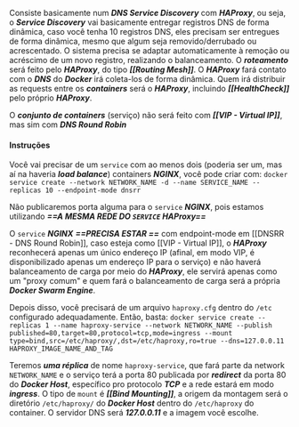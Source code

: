 Consiste basicamente num ***DNS Service Discovery*** com ***HAProxy***, ou seja, o ***Service Discovery*** vai basicamente entregar registros DNS de forma dinâmica, caso você tenha 10 registros DNS, eles precisam ser entregues de forma dinâmica, mesmo que algum seja removido/derrubado ou acrescentado. O sistema precisa se adaptar automaticamente à remoção ou acréscimo de um novo registro, realizando o balanceamento. O ***roteamento*** será feito pelo ***HAProxy***, do tipo ***[[Routing Mesh]]***. O ***HAProxy*** fará contato com o ***DNS*** do ***Docker*** irá coleta-los de forma dinâmica. Quem irá distribuir as requests entre os ***containers*** será o ***HAProxy***, incluindo ***[[HealthCheck]]*** pelo próprio ***HAProxy***.


O ***conjunto de containers*** (serviço) não será feito com ***[[VIP - Virtual IP]]***, mas sim com ***DNS Round Robin*** 


#### Instruções 
Você vai precisar de um `service` com ao menos dois (poderia ser um, mas aí na haveria ***load balance***) containers ***NGINX***, você pode criar com:
`docker service create --network NETWORK_NAME -d --name SERVICE_NAME --replicas 10 --endpoint-mode dnsrr`

Não publicaremos porta alguma para o `service` ***NGINX***, pois estamos utilizando ***==A MESMA REDE DO `SERVICE` HAProxy==***

O `service` ***NGINX*** ***==PRECISA ESTAR ==*** com endpoint-mode em [[DNSRR - DNS Round Robin]], caso esteja como [[VIP - Virtual IP]], o ***HAProxy*** reconhecerá apenas um único endereço IP (afinal, em modo VIP, é disponibilizado apenas um endereço IP para o serviço) e não haverá balanceamento de carga por meio do ***HAProxy***, ele servirá apenas como um "proxy comum" e quem fará o balanceamento de carga será a própria ***Docker Swarm Engine***.


Depois disso, você precisará de um arquivo `haproxy.cfg` dentro do `/etc` configurado adequadamente. Então, basta:
`docker service create --replicas 1 --name haproxy-service --network NETWORK_NAME --publish published=80,target=80,protocol=tcp,mode=ingress --mount type=bind,src=/etc/haproxy/,dst=/etc/haproxy,ro=true --dns=127.0.0.11 HAPROXY_IMAGE_NAME_AND_TAG`

Teremos ***uma réplica*** de nome `haproxy-service`, que fará parte da network `NETWORK_NAME` e o serviço terá a porta 80 publicada por ***redirect*** da porta 80 do ***Docker Host***, específico pro protocolo ***TCP*** e a rede estará em modo ***ingress***. O tipo de `mount` é ***[[Bind Mounting]]***, a origem da montagem será o diretório `/etc/haproxy/` do ***Docker Host*** dentro do `/etc/haproxy` do container. O servidor DNS será ***127.0.0.11*** e a imagem você escolhe.